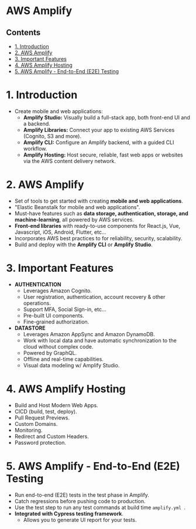 # AWS Amplify <!-- omit in toc -->

## Contents <!-- omit in toc -->

- [1. Introduction](#1-introduction)
- [2. AWS Amplify](#2-aws-amplify)
- [3. Important Features](#3-important-features)
- [4. AWS Amplify Hosting](#4-aws-amplify-hosting)
- [5. AWS Amplify - End-to-End (E2E) Testing](#5-aws-amplify---end-to-end-e2e-testing)

# 1. Introduction

- Create mobile and web applications:
  - **Amplify Studio:** Visually build a full-stack app, both front-end UI and a backend.
  - **Amplify Libraries:** Connect your app to existing AWS Services (Cognito, S3 and more).
  - **Amplify CLI:** Configure an Amplify backend, with a guided CLI workflow.
  - **Amplify Hosting:** Host secure, reliable, fast web apps or websites via the AWS content delivery network.

# 2. AWS Amplify

- Set of tools to get started with creating **mobile and web applications**.
- "Elastic Beanstalk for mobile and web applications".
- Must-have features such as **data storage, authentication, storage, and machine-learning**, all powered by AWS services.
- **Front-end libraries** with ready-to-use components for React.js, Vue, Javascript, iOS, Android, Flutter, etc...
- Incorporates AWS best practices to for reliability, security, scalability.
- Build and deploy with the **Amplify CLI** or **Amplify Studio**.

# 3. Important Features

- **AUTHENTICATION**
  - Leverages Amazon Cognito.
  - User registration, authentication, account recovery & other operations.
  - Support MFA, Social Sign-in, etc...
  - Pre-built UI components.
  - Fine-grained authorization.
- **DATASTORE**
  - Leverages Amazon AppSync and Amazon DynamoDB.
  - Work with local data and have automatic synchronization to the cloud without complex code.
  - Powered by GraphQL.
  - Offline and real-time capabilities.
  - Visual data modeling w/ Amplify Studio.

# 4. AWS Amplify Hosting

- Build and Host Modern Web Apps.
- CICD (build, test, deploy).
- Pull Request Previews.
- Custom Domains.
- Monitoring.
- Redirect and Custom Headers.
- Password protection.

# 5. AWS Amplify - End-to-End (E2E) Testing

- Run end-to-end (E2E) tests in the test phase in Amplify.
- Catch regressions before pushing code to production.
- Use the test step to run any test commands at build time `amplify.yml `.
- **Integrated with Cypress testing framework**.
  - Allows you to generate UI report for your tests.
